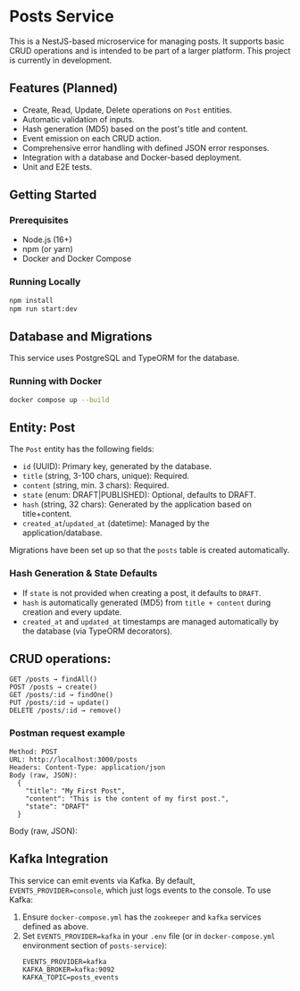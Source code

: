 # Posts Service

This is a NestJS-based microservice for managing posts. It supports basic CRUD operations and is intended to be part of a larger platform. This project is currently in development.

## Features (Planned)
- Create, Read, Update, Delete operations on `Post` entities.
- Automatic validation of inputs.
- Hash generation (MD5) based on the post's title and content.
- Event emission on each CRUD action.
- Comprehensive error handling with defined JSON error responses.
- Integration with a database and Docker-based deployment.
- Unit and E2E tests.

## Getting Started

### Prerequisites
- Node.js (16+)
- npm (or yarn)
- Docker and Docker Compose

### Running Locally
```bash
npm install
npm run start:dev
```

## Database and Migrations

This service uses PostgreSQL and TypeORM for the database.

### Running with Docker
```bash
docker compose up --build
```

## Entity: Post

The `Post` entity has the following fields:
- `id` (UUID): Primary key, generated by the database.
- `title` (string, 3-100 chars, unique): Required.
- `content` (string, min. 3 chars): Required.
- `state` (enum: DRAFT|PUBLISHED): Optional, defaults to DRAFT.
- `hash` (string, 32 chars): Generated by the application based on title+content.
- `created_at`/`updated_at` (datetime): Managed by the application/database.

Migrations have been set up so that the `posts` table is created automatically.

### Hash Generation & State Defaults
- If `state` is not provided when creating a post, it defaults to `DRAFT`.
- `hash` is automatically generated (MD5) from `title + content` during creation and every update.
- `created_at` and `updated_at` timestamps are managed automatically by the database (via TypeORM decorators).

## CRUD operations:

    GET /posts → findAll()
    POST /posts → create()
    GET /posts/:id → findOne()
    PUT /posts/:id → update()
    DELETE /posts/:id → remove()

### Postman request example
    Method: POST
    URL: http://localhost:3000/posts
    Headers: Content-Type: application/json
    Body (raw, JSON):
      {
        "title": "My First Post",
        "content": "This is the content of my first post.",
        "state": "DRAFT"
      }

Body (raw, JSON):

## Kafka Integration

This service can emit events via Kafka. By default, `EVENTS_PROVIDER=console`, which just logs events to the console. To use Kafka:

1. Ensure `docker-compose.yml` has the `zookeeper` and `kafka` services defined as above.
2. Set `EVENTS_PROVIDER=kafka` in your `.env` file (or in `docker-compose.yml` environment section of `posts-service`):
   ```env
   EVENTS_PROVIDER=kafka
   KAFKA_BROKER=kafka:9092
   KAFKA_TOPIC=posts_events


